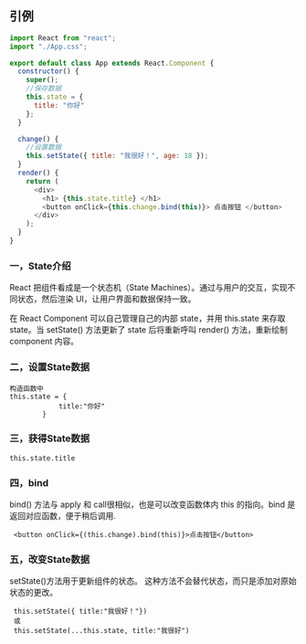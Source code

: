 ## 引例

```js
import React from "react";
import "./App.css";

export default class App extends React.Component {
  constructor() {
    super();
    //保存数据
    this.state = {
      title: "你好"
    };
  }

  change() {
    //设置数据
    this.setState({ title: "我很好！", age: 18 });
  }
  render() {
    return (
      <div>
        <h1> {this.state.title} </h1>
        <button onClick={this.change.bind(this)}> 点击按钮 </button>
      </div>
    );
  }
}
```



### 一，State介绍

React 把组件看成是一个状态机（State Machines）。通过与用户的交互，实现不同状态，然后渲染 UI，让用户界面和数据保持一致。

在 React Component 可以自己管理自己的内部 state，并用 this.state 来存取 state。当 setState() 方法更新了 state 后将重新呼叫 render() 方法，重新绘制 component 内容。

### 二，设置State数据

```
构造函数中
this.state = {
            title:"你好"
        }
```

### 三，获得State数据

```
this.state.title
```

### 四，bind

bind() 方法与 apply 和 call很相似，也是可以改变函数体内 this 的指向。bind 是返回对应函数，便于稍后调用.

```
 <button onClick={(this.change).bind(this)}>点击按钮</button>
```

### 五，改变State数据

setState()方法用于更新组件的状态。 这种方法不会替代状态，而只是添加对原始状态的更改。

```
 this.setState({ title:"我很好！"})
 或
 this.setState(...this.state, title:"我很好")
```

